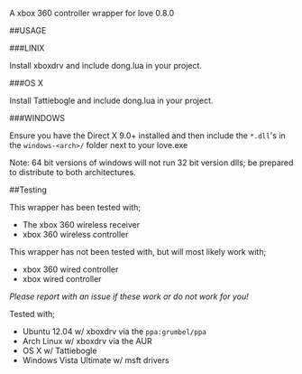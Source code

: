 A xbox 360 controller wrapper for love 0.8.0

##USAGE

###LINIX

Install xboxdrv and include dong.lua in your project.

###OS X

Install Tattiebogle and include dong.lua in your project.

###WINDOWS

Ensure you have the Direct X 9.0+ installed and then include the `*.dll`'s in the `windows-<arch>/` folder next to your love.exe

Note: 64 bit versions of windows will not run 32 bit version dlls; be prepared to distribute to both architectures.

##Testing

This wrapper has been tested with;

* The xbox 360 wireless receiver
* xbox 360 wireless controller

This wrapper has not been tested with, but will most likely work with;

* xbox 360 wired controller
* xbox wired controller

*Please report with an issue if these work or do not work for you!*

Tested with;

* Ubuntu 12.04 w/ xboxdrv via the `ppa:grumbel/ppa`
* Arch Linux w/ xboxdrv via the AUR
* OS X w/ Tattiebogle
* Windows Vista Ultimate w/ msft drivers


